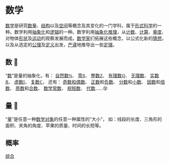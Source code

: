 # 数学

[数学](https://zh.wikipedia.org/zh-hans/数学)是研究[数量](https://zh.wikipedia.org/zh-hans/量_(数学))、[结构](https://zh.wikipedia.org/zh-hans/数学结构)以及[空间](https://zh.wikipedia.org/zh-hans/空间_(数学))等概念及其变化的一门学科，属于[形式科学](https://zh.wikipedia.org/zh-hans/形式科学)的一种。数学利用[抽象化](https://zh.wikipedia.org/zh-hans/抽象化)和[逻辑](https://zh.wikipedia.org/zh-hans/形式科学)的一种。数学利用[抽象化](https://zh.wikipedia.org/zh-hans/逻辑)[推理](https://zh.wikipedia.org/zh-hans/推理)，从[计数](https://zh.wikipedia.org/zh-hans/计数)、[计算](https://zh.wikipedia.org/zh-hans/计算)、[量度](https://zh.wikipedia.org/zh-hans/量度)、对物体[形状](https://zh.wikipedia.org/zh-hans/形状)及[运动](https://zh.wikipedia.org/zh-hans/运动_(物理学))的观察发展而成。[数学家](https://zh.wikipedia.org/zh-hans/数学家)们拓展这些概念，以公式化新的[猜想](https://zh.wikipedia.org/zh-hans/猜想)，以及从选定的[公理](https://zh.wikipedia.org/zh-hans/公理)及[定义](https://zh.wikipedia.org/zh-hans/定义)出发，[严谨](https://zh.wikipedia.org/zh-hans/严谨)地推导出一些[定理](https://zh.wikipedia.org/zh-hans/定理)。

## 数 🔢

“[数](https://zh.wikipedia.org/zh-hans/数)”是量的抽象化，有：
[自然数$\mathbb {N}$](https://zh.wikipedia.org/zh-hans/自然数)、
[零$\mathbb {0}$](https://zh.wikipedia.org/zh-hans/0)、
[整数$\mathbb {Z}$](https://zh.wikipedia.org/zh-hans/整数)、
[有理数$\mathbb {Q}$](https://zh.wikipedia.org/zh-hans/有理数)、
[无理数](https://zh.wikipedia.org/zh-hans/无理数)、
[实数$\mathbb {R}$](https://zh.wikipedia.org/zh-hans/实数)、
[虚数$\mathbb {I}$](https://zh.wikipedia.org/zh-hans/虚数)、
[复数$\mathbb {C}$](https://zh.wikipedia.org/zh-hans/复数_(数学))，
还有：
[奇数和偶数](https://zh.wikipedia.org/zh-hans/奇偶性_(数学))、
[正数](https://zh.wikipedia.org/zh-hans/正数)和[负数](https://zh.wikipedia.org/zh-hans/负数)、
[分数](https://zh.wikipedia.org/zh-hans/分数)和[小数](https://zh.wikipedia.org/zh-hans/小数)、
[因数](https://zh.wikipedia.org/zh-hans/因数)和[倍数](https://zh.wikipedia.org/zh-hans/倍数)、
[质数](https://zh.wikipedia.org/zh-hans/质数)和[合数](https://zh.wikipedia.org/zh-hans/合数)、
[数学常数](https://zh.wikipedia.org/zh-hans/数学常数)、
[规矩数](https://zh.wikipedia.org/zh-hans/规矩数)、
[代数](https://zh.wikipedia.org/zh-hans/代数)……😵

## 量 📏

“[量](https://zh.wikipedia.org/zh-hans/量_(数学))”是任意一种[数学对象](https://zh.wikipedia.org/zh-hans/数学对象)的任意一种属性的“大小”，
如：线段的长度、三角形的面积、夹角的角度、苹果的质量、时间的长短等。

## 概率

[组合](https://zh.wikipedia.org/zh-hans/组合)

